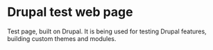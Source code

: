 # Drupal test web page

Test page, built on Drupal. It is being used for testing Drupal features, building custom themes and modules.
